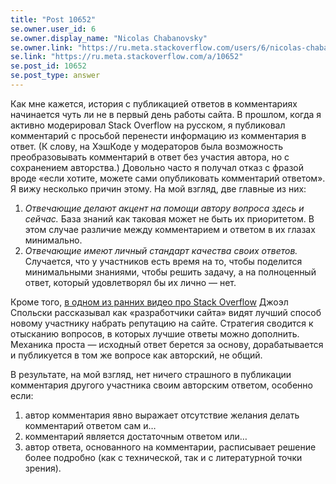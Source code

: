 ```yaml
---
title: "Post 10652"
se.owner.user_id: 6
se.owner.display_name: "Nicolas Chabanovsky"
se.owner.link: "https://ru.meta.stackoverflow.com/users/6/nicolas-chabanovsky"
se.link: "https://ru.meta.stackoverflow.com/a/10652"
se.post_id: 10652
se.post_type: answer
---
```

<p>Как мне кажется, история с публикацией ответов в комментариях начинается чуть ли не в первый день работы сайта. В прошлом, когда я активно модерировал Stack Overflow на русском, я публиковал комментарий с просьбой перенести информацию из комментария в ответ. (К слову, на ХэшКоде у модераторов была возможность преобразовывать комментарий в ответ без участия автора, но с сохранением авторства.) Довольно часто я получал отказ с фразой вроде «если хотите, можете сами опубликовать комментарий ответом». Я вижу несколько причин этому. На мой взгляд, две главные из них:</p>
<ol>
<li><em>Отвечающие делают акцент на помощи автору вопроса здесь и сейчас.</em> База знаний как таковая может не быть их приоритетом. В этом случае различие между комментарием и ответом в их глазах минимально.</li>
<li><em>Отвечающие имеют личный стандарт качества своих ответов.</em> Случается, что у участников есть время на то, чтобы поделится минимальными знаниями, чтобы решить задачу, а на полноценный ответ, который удовлетворял бы их лично — нет.</li>
</ol>
<p>Кроме того, <a href="https://www.youtube.com/watch?v=NWHfY_lvKIQ" rel="nofollow noreferrer">в одном из ранних видео про Stack Overflow</a> Джоэл Спольски рассказывал как «разработчики сайта» видят лучший способ новому участнику набрать репутацию на сайте. Стратегия сводится к отысканию вопросов, в которых лучшие ответы можно дополнить. Механика проста — исходный ответ берется за основу, дорабатывается и публикуется в том же вопросе как авторский, не общий.</p>
<p>В результате, на мой взгляд, нет ничего страшного в публикации комментария другого участника своим авторским ответом, особенно если:</p>
<ol>
<li>автор комментария явно выражает отсутствие желания делать комментарий ответом сам и…</li>
<li>комментарий является достаточным ответом или…</li>
<li>автор ответа, основанного на комментарии, расписывает решение более подробно (как с технической, так и с литературной точки зрения).</li>
</ol>
